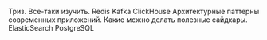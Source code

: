 Триз. Все-таки изучить.
Redis
Kafka
ClickHouse
Архитектурные паттерны современных приложений.
Какие можно делать полезные сайдкары.
ElasticSearch
PostgreSQL





